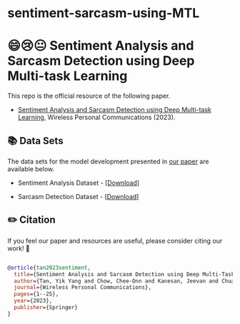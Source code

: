 # sentiment-sarcasm-using-MTL

# 😄😢😐 Sentiment Analysis and Sarcasm Detection using Deep Multi-task Learning
This repo is the official resource of the following paper.
- [Sentiment Analysis and Sarcasm Detection using Deep Multi-task Learning](https://link.springer.com/article/10.1007/s11277-023-10235-4), Wireless Personal Communications (2023).


## 📚 Data Sets

The data sets for the model development presented in [our paper](https://link.springer.com/article/10.1007/s11277-023-10235-4) are available below.

- Sentiment Analysis Dataset - [[Download](https://www.kaggle.com/datasets/cosmos98/twitter-and-reddit-sentimental-analysis-dataset)]

- Sarcasm Detection Dataset - [[Download](https://www.kaggle.com/datasets/rmisra/news-headlines-dataset-for-sarcasm-detection)]

## ✏️ Citation
If you feel our paper and resources are useful, please consider citing our work! 🙏
```bibtex

@article{tan2023sentiment,
  title={Sentiment Analysis and Sarcasm Detection using Deep Multi-Task Learning},
  author={Tan, Yik Yang and Chow, Chee-Onn and Kanesan, Jeevan and Chuah, Joon Huang and Lim, YongLiang},
  journal={Wireless Personal Communications},
  pages={1--25},
  year={2023},
  publisher={Springer}
}
```
